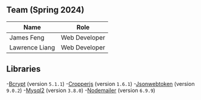 ## Team (Spring 2024)
| Name                | Role           |
|---------------------|----------------|
| James Feng          | Web Developer  |
| Lawrence Liang      | Web Developer  |

## Libraries
-[Bcrypt](https://github.com/kelektiv/node.bcrypt.js) (version `5.1.1`)
-[Cropperjs](https://fengyuanchen.github.io/cropperjs/) (version `1.6.1`)
-[Jsonwebtoken](https://github.com/auth0/node-jsonwebtoken) (version `9.0.2`)
-[Mysql2](https://sidorares.github.io/node-mysql2/docs) (version `3.8.0`)
-[Nodemailer](https://nodemailer.com/) (version `6.9.9`)
